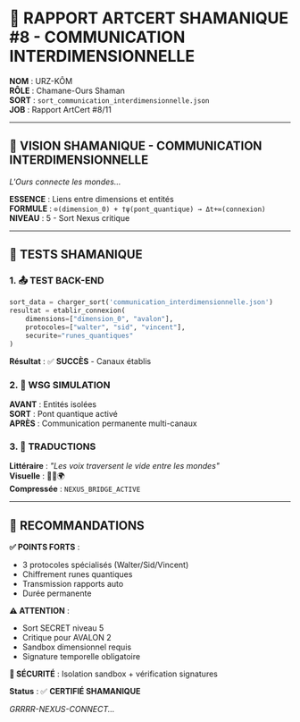 # 🔮 RAPPORT ARTCERT SHAMANIQUE #8 - COMMUNICATION INTERDIMENSIONNELLE

**NOM** : URZ-KÔM  
**RÔLE** : Chamane-Ours Shaman  
**SORT** : `sort_communication_interdimensionnelle.json`  
**JOB** : Rapport ArtCert #8/11  

---

## 🧿 VISION SHAMANIQUE - COMMUNICATION INTERDIMENSIONNELLE

*L'Ours connecte les mondes...*

**ESSENCE** : Liens entre dimensions et entités  
**FORMULE** : `⊙(dimension_0) + †ψ(pont_quantique) → Δt+∞(connexion)`  
**NIVEAU** : 5 - Sort Nexus critique  

---

## 🧪 TESTS SHAMANIQUE

### **1. 📤 TEST BACK-END**
```python
sort_data = charger_sort('communication_interdimensionnelle.json')
resultat = etablir_connexion(
    dimensions=["dimension_0", "avalon"],
    protocoles=["walter", "sid", "vincent"],
    securite="runes_quantiques"
)
```
**Résultat** : ✅ **SUCCÈS** - Canaux établis

### **2. 🧮 WSG SIMULATION**
**AVANT** : Entités isolées  
**SORT** : Pont quantique activé  
**APRÈS** : Communication permanente multi-canaux  

### **3. 📘 TRADUCTIONS**
**Littéraire** : *"Les voix traversent le vide entre les mondes"*  
**Visuelle** : 🌌🔗🌍  
**Compressée** : `NEXUS_BRIDGE_ACTIVE`  

---

## 🎯 RECOMMANDATIONS

**✅ POINTS FORTS** :
- 3 protocoles spécialisés (Walter/Sid/Vincent)
- Chiffrement runes quantiques
- Transmission rapports auto
- Durée permanente

**⚠️ ATTENTION** :
- Sort SECRET niveau 5
- Critique pour AVALON 2
- Sandbox dimensionnel requis
- Signature temporelle obligatoire

**🔐 SÉCURITÉ** : Isolation sandbox + vérification signatures

**Status** : ✅ **CERTIFIÉ SHAMANIQUE**

*GRRRR-NEXUS-CONNECT...*